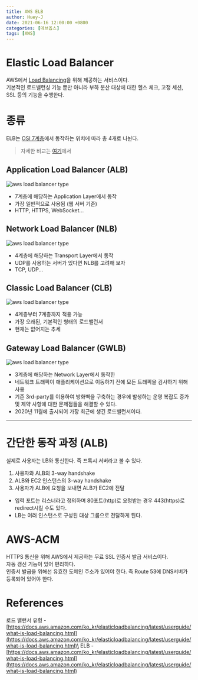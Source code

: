 ```yaml
---
title: AWS ELB
author: Huey-J
date: 2021-06-16 12:00:00 +0800
categories: [데브옵스]
tags: [AWS]
---
```


# Elastic Load Balancer

AWS에서 [Load Balancing](https://ko.wikipedia.org/wiki/부하분산)을 위해 제공하는 서비스이다.\
기본적인 로드밸런싱 기능 뿐만 아니라 부하 분산 대상에 대한 헬스 체크, 고정 세션, SSL 등의 기능을 수행한다.

# 종류

[//]: # (![aws load balancer type]&#40;/assets/img/aws_load_balancer_type.png&#41;)

ELB는 [OSI 7계층](https://ko.wikipedia.org/wiki/OSI_모형)에서 동작하는 위치에 따라 총 4개로 나뉜다.

> 자세한 비교는 [여기](https://aws.amazon.com/ko/elasticloadbalancing/features/#Product_comparisons)에서

## Application Load Balancer (ALB)

![aws load balancer type](/assets/img/aws_alb_diagram.svg)

- 7계층에 해당하는 Application Layer에서 동작
- 가장 일반적으로 사용됨 (웹 서버 기준)
- HTTP, HTTPS, WebSocket...

## Network Load Balancer (NLB)

![aws load balancer type](/assets/img/aws_nlb_diagram.svg)

- 4계층에 해당하는 Transport Layer에서 동작
- UDP를 사용하는 서버가 있다면 NLB를 고려해 보자
- TCP, UDP...

## Classic Load Balancer (CLB)

![aws load balancer type](/assets/img/aws_clb_diagram.svg)

- 4계층부터 7계층까지 적용 가능
- 가장 오래된, 기본적인 형태의 로드밸런서
- 현재는 없어지는 추세

## Gateway Load Balancer (GWLB)

![aws load balancer type](/assets/img/aws_gwlb_diagram.svg)

- 3계층에 해당하는 Network Layer에서 동작한
- 네트워크 트래픽이 애플리케이션으로 이동하기 전에 모든 트래픽을 검사하기 위해 사용
- 기존 3rd-party를 이용하여 방화벽을 구축하는 경우에 발생하는 운영 복잡도 증가 및 제약 사항에 대한 문제점들을 해결할 수 있다.
- 2020년 11월에 출시되어 가장 최근에 생긴 로드밸런서이다.



------------

# 간단한 동작 과정 (ALB)

실제로 사용자는 LB와 통신한다. 즉 프록시 서버라고 볼 수 있다.

1. 사용자와 ALB의 3-way handshake
2. ALB와 EC2 인스턴스의 3-way handshake
3. 사용자가 ALB에 요청을 보내면 ALB가 EC2에 전달

- 입력 포트는 리스너라고 정의하며 80포트(http)로 요청받는 경우 443(https)로 redirect시킬 수도 있다.
- LB는 여러 인스턴스로 구성된 대상 그룹으로 전달하게 된다.


# AWS-ACM

HTTPS 통신을 위해 AWS에서 제공하는 무료 SSL 인증서 발급 서비스이다.\
자동 갱신 기능이 있어 편리하다.\
인증서 발급을 위해선 유효한 도메인 주소가 있어야 한다. 즉 Route 53에 DNS서버가 등록되어 있어야 한다.


# References

로드 밸런서 유형 - [https://docs.aws.amazon.com/ko_kr/elasticloadbalancing/latest/userguide/what-is-load-balancing.html](https://docs.aws.amazon.com/ko_kr/elasticloadbalancing/latest/userguide/what-is-load-balancing.html)\
ELB - [https://docs.aws.amazon.com/ko_kr/elasticloadbalancing/latest/userguide/what-is-load-balancing.html](https://docs.aws.amazon.com/ko_kr/elasticloadbalancing/latest/userguide/what-is-load-balancing.html)
